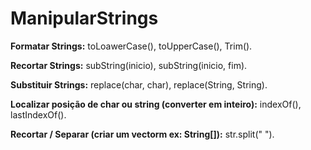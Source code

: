 # ManipularStrings
 
<p><strong>Formatar Strings:</strong> toLoawerCase(), toUpperCase(), Trim().</p>
<p><strong>Recortar Strings:</strong> subString(inicio), subString(inicio, fim).</p>
<p><strong>Substituir Strings:</strong> replace(char, char), replace(String, String).</p>
<p><strong>Localizar posição de char ou string (converter em inteiro):</strong> indexOf(), lastIndexOf().</p>
<p><strong>Recortar / Separar (criar um vectorm ex: String[]):</strong> str.split(" "). </p>
